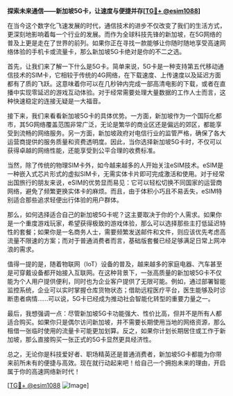 **探索未来通信——新加坡5G卡，让速度与便捷并存[[TG💪+ @esim1088](https://t.me/s/esim1088)]**

在当今这个数字化飞速发展的时代，通信技术的进步不仅改变了我们的生活方式，更深刻地影响着每一个行业的发展。而作为全球科技先锋的新加坡，在5G网络的普及上更是走在了世界的前列。如果你正在寻找一款能够让你随时随地享受高速网络体验的手机卡或流量卡，那么新加坡5G卡绝对是你的不二之选。

首先，让我们来了解一下什么是5G卡。简单来说，5G卡是一种支持第五代移动通信技术的SIM卡，它相较于传统的4G网络，在下载速度、上传速度以及延迟方面都有了质的飞跃。这意味着你可以在几秒钟内完成一部高清电影的下载，或者在直播中实现零延迟的游戏互动体验。对于经常需要处理大量数据的工作人士而言，这种快速稳定的连接无疑是一大福音。

接下来，我们来看看新加坡5G卡的具体优势。一方面，新加坡作为一个国际化都市，其5G网络覆盖范围非常广泛，无论是繁华的商业区还是偏远的郊区，都能享受到流畅的网络服务。另一方面，新加坡政府对电信行业的监管严格，确保了各大运营商提供的服务质量和资费透明度。因此，当你选择新加坡5G卡时，不仅可以获得卓越的网络性能，还能享受到公平合理的收费标准。

当然，除了传统的物理SIM卡外，如今越来越多的人开始关注eSIM技术。eSIM是一种嵌入式芯片形式的虚拟SIM卡，无需实体卡片即可完成激活和使用。对于经常出国旅行的朋友来说，eSIM的优势显而易见：它可以轻松切换不同国家的运营商网络，避免了频繁更换实体卡的麻烦。而且，由于体积小巧且不易丢失，eSIM特别适合那些追求轻便出行体验的用户群体。

那么，如何选择适合自己的新加坡5G卡呢？这主要取决于你的个人需求。如果你是一个重度游戏玩家，希望获得极致的游戏体验，那么可以选择那些主打低延迟特性的套餐；如果你是一名商务人士，需要频繁发送邮件和文件，则应该优先考虑高流量不限速的方案；而对于普通消费者而言，基础版套餐已经足够满足日常上网冲浪的需求。

值得一提的是，随着物联网（IoT）设备的普及，越来越多的家庭电器、汽车甚至是可穿戴设备都开始接入互联网。在这种背景下，一张高质量的新加坡5G卡不仅能为个人用户提供便利，同时也为企业客户提供了无限可能。例如，通过部署智能监控系统，企业可以实时掌握仓库货物状态；借助远程医疗平台，医生能够及时诊断患者病情……可以说，5G卡已经成为推动社会智能化转型的重要力量之一。

最后，我想强调一点：尽管新加坡5G卡功能强大、性价比高，但并不是所有人都适合购买。如果你只是偶尔访问新加坡，并不需要长期使用当地的网络资源，那么租借一张临时使用的流量卡可能更加划算。反之，如果你计划长期居住或工作于新加坡，那么直接购买一张正式的5G卡显然更具经济性。

总之，无论你是科技爱好者、职场精英还是普通消费者，新加坡5G卡都能为你带来前所未有的便捷与高效。现在就行动起来吧！给自己一个拥抱未来的理由，开启属于你的高速网络新时代！

[[TG💪+ @esim1088](https://t.me/s/esim1088) ![Image](https://i.postimg.cc/4NQfJmqS/Snipaste-2025-05-13-00-14-12.png)]